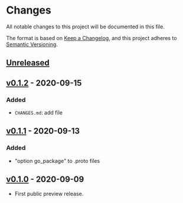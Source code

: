 # Changes

All notable changes to this project will be documented in this file.

The format is based on [Keep a
Changelog](https://keepachangelog.com/en/1.0.0/), and this project
adheres to [Semantic Versioning](https://semver.org/spec/v2.0.0.html).

## [Unreleased]

## [v0.1.2] - 2020-09-15

### Added

- `CHANGES.md`: add file

## [v0.1.1] - 2020-09-13

### Added

- "option go_package" to .proto files

## [v0.1.0] - 2020-09-09

- First public preview release.

[unreleased]: https://github.com/guendto/jomiel-messages/compare/v0.1.2..HEAD
[v0.1.2]: https://github.com/guendto/jomiel-messages/compare/v0.1.1..v0.1.2
[v0.1.1]: https://github.com/guendto/jomiel-messages/compare/v0.1.0..v0.1.1
[v0.1.0]: https://github.com/guendto/jomiel-messages/releases/tag/v0.1.0
